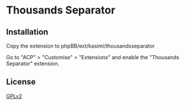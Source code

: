 # Thousands Separator

## Installation

Copy the extension to phpBB/ext/kasimi/thousandsseparator

Go to "ACP" > "Customise" > "Extensions" and enable the "Thousands Separator" extension.

## License

[GPLv2](license.txt)

